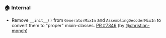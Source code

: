 ### 🏠 Internal

- Remove `__init__()` from `GeneratorMixIn` and `AssemblingDecoderMixIn` to convert them to "proper" mixin-classes.  [PR #7346](https://github.com/datalad/datalad/pull/7346) (by [@christian-monch](https://github.com/christian-monch))
